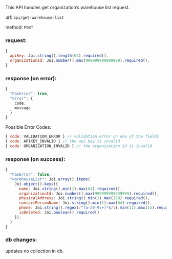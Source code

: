 This API handles get organization’s warehouse list request.

url: `api/get-warehouse-list`

method: `POST`

### request: 
```js
{
  apiKey: Joi.string().length(64).required(),
  organizationId: Joi.number().max(999999999999999).required(),
}
```

### response (on error):
```js
{
  "hasError": true,
  "error": {
    code,
    message
  }
}
```

Possible Error Codes:
```js
{ code: VALIDATION_ERROR } // validation error on one of the fields
{ code: APIKEY_INVALID } // the api key is invalid
{ code: ORGANIZATION_INVALID } // the organization id is invalid
```

### response (on success):
```js
{
  "hasError": false,
  "warehouseList": Joi.array().items(
    Joi.object().keys({
      name: Joi.string().min(1).max(64).required(),
      organizationId: Joi.number().max(999999999999999).required(),
      physicalAddress: Joi.string().min(1).max(128).required(),
      contactPersonName: Joi.string().min(1).max(64).required(),
      phone: Joi.string().regex(/^[a-z0-9\+]*$/i).min(11).max(15).required(),
      isDeleted: Joi.boolean().required()
    });
  )
}
```

### db changes:
updates no collection in db.